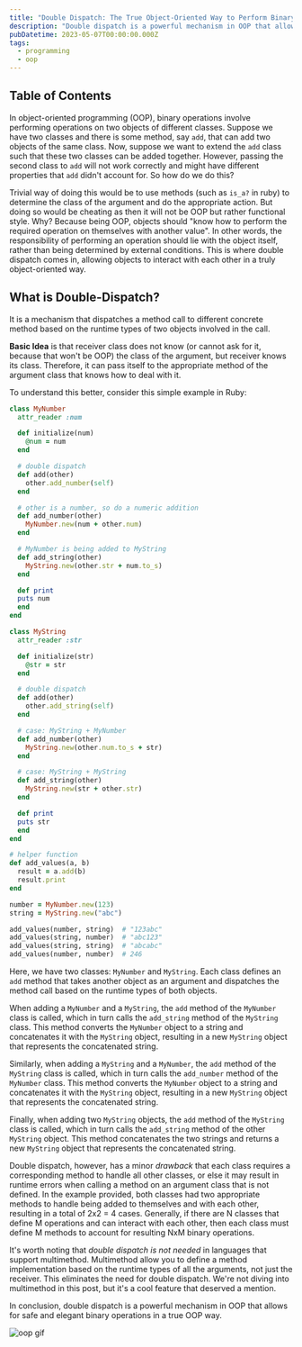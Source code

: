 ```yaml
---
title: "Double Dispatch: The True Object-Oriented Way to Perform Binary Operations"
description: "Double dispatch is a powerful mechanism in OOP that allows for safe and elegant binary operations in a true OOP way."
pubDatetime: 2023-05-07T00:00:00.000Z
tags:
  - programming
  - oop
---
```


## Table of Contents

In object-oriented programming (OOP), binary operations involve performing operations on two objects of different classes. Suppose we have two classes and there is some method, say `add`, that can add two objects of the same class. Now, suppose we want to extend the `add` class such that these two classes can be added together. However, passing the second class to `add` will not work correctly and might have different properties that `add` didn't account for. So how do we do this?

Trivial way of doing this would be to use methods (such as `is_a?` in ruby) to determine the class of the argument and do the appropriate action. But doing so would be cheating as then it will not be OOP but rather functional style. Why? Because being OOP, objects should "know how to perform the required operation on themselves with another value". In other words, the responsibility of performing an operation should lie with the object itself, rather than being determined by external conditions. This is where double dispatch comes in, allowing objects to interact with each other in a truly object-oriented way.

## What is Double-Dispatch?

It is a mechanism that dispatches a method call to different concrete method based on the runtime types of two objects involved in the call.

**Basic Idea** is that receiver class does not know (or cannot ask for it, because that won't be OOP) the class of the argument, but receiver knows its class. Therefore, it can pass itself to the appropriate method of the argument class that knows how to deal with it.

To understand this better, consider this simple example in Ruby:

```rb
class MyNumber
  attr_reader :num

  def initialize(num)
    @num = num
  end

  # double dispatch
  def add(other)
    other.add_number(self)
  end

  # other is a number, so do a numeric addition
  def add_number(other)
    MyNumber.new(num + other.num)
  end

  # MyNumber is being added to MyString
  def add_string(other)
    MyString.new(other.str + num.to_s)
  end

  def print
  puts num
  end
end

class MyString
  attr_reader :str

  def initialize(str)
    @str = str
  end

  # double dispatch
  def add(other)
    other.add_string(self)
  end

  # case: MyString + MyNumber
  def add_number(other)
    MyString.new(other.num.to_s + str)
  end

  # case: MyString + MyString
  def add_string(other)
    MyString.new(str + other.str)
  end

  def print
  puts str
  end
end

# helper function
def add_values(a, b)
  result = a.add(b)
  result.print
end

number = MyNumber.new(123)
string = MyString.new("abc")

add_values(number, string)  # "123abc"
add_values(string, number)  # "abc123"
add_values(string, string)  # "abcabc"
add_values(number, number)  # 246
```

Here, we have two classes: `MyNumber` and `MyString`. Each class defines an `add` method that takes another object as an argument and dispatches the method call based on the runtime types of both objects.

When adding a `MyNumber` and a `MyString`, the `add` method of the `MyNumber` class is called, which in turn calls the `add_string` method of the `MyString` class. This method converts the `MyNumber` object to a string and concatenates it with the `MyString` object, resulting in a new `MyString` object that represents the concatenated string.

Similarly, when adding a `MyString` and a `MyNumber`, the `add` method of the `MyString` class is called, which in turn calls the `add_number` method of the `MyNumber` class. This method converts the `MyNumber` object to a string and concatenates it with the `MyString` object, resulting in a new `MyString` object that represents the concatenated string.

Finally, when adding two `MyString` objects, the `add` method of the `MyString` class is called, which in turn calls the `add_string` method of the other `MyString` object. This method concatenates the two strings and returns a new `MyString` object that represents the concatenated string.

Double dispatch, however, has a minor _drawback_ that each class requires a corresponding method to handle all other classes, or else it may result in runtime errors when calling a method on an argument class that is not defined. In the example provided, both classes had two appropriate methods to handle being added to themselves and with each other, resulting in a total of 2x2 = 4 cases. Generally, if there are N classes that define M operations and can interact with each other, then each class must define M methods to account for resulting NxM binary operations.

It's worth noting that _double dispatch is not needed_ in languages that support multimethod. Multimethod allow you to define a method implementation based on the runtime types of all the arguments, not just the receiver. This eliminates the need for double dispatch. We're not diving into multimethod in this post, but it's a cool feature that deserved a mention.

In conclusion, double dispatch is a powerful mechanism in OOP that allows for safe and elegant binary operations in a true OOP way.

![oop gif](https://media.tenor.com/FuUKld1JLYMAAAAC/oop-object-oriented-programming.gif)
